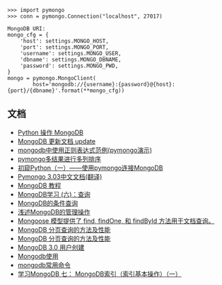
```
>>> import pymongo
>>> conn = pymongo.Connection("localhost", 27017)

MongoDB URI:
mongo_cfg = {
    'host': settings.MONGO_HOST,
    'port': settings.MONGO_PORT,
    'username': settings.MONGO_USER,
    'dbname': settings.MONGO_DBNAME,
    'password': settings.MONGO_PWD,
}
mongo = pymongo.MongoClient(
        host='mongodb://{username}:{password}@{host}:{port}/{dbname}'.format(**mongo_cfg))
```

## 文档
- [Python 操作 MongoDB](http://www.cnblogs.com/hhh5460/p/5838516.html)
- [MongoDB 更新文档 update](http://makaidong.com/softn/1/1003_10529495.html)
- [mongodb中使用正则表达式范例(pymongo演示)](http://www.sharejs.com/codes/python/9009)
- [pymongo多结果进行多列排序](http://www.sharejs.com/codes/python/6687)
- [初窥Python（一）——使用pymongo连接MongoDB](http://xitongjiagoushi.blog.51cto.com/9975742/1657096)
- [Pymongo 3.03中文文档(翻译)](https://juejin.im/entry/59a512b1f265da2499603c4b)
- [MongoDB 教程](http://www.runoob.com/mongodb/mongodb-tutorial.html)
- [MongoDB学习 (六)：查询](http://www.cnblogs.com/egger/archive/2013/06/14/3135847.html)
- [MongoDB的条件查询](http://www.cnblogs.com/navy235/archive/2012/05/03/2480758.html)
- [浅述MongoDB的管理操作](http://www.cnblogs.com/navy235/archive/2012/05/04/2482397.html)
- [Mongoose 模型提供了 find, findOne, 和 findById 方法用于文档查询。](http://www.cnblogs.com/navy235/archive/2012/05/03/2480770.html)
- [MongoDB 分页查询的方法及性能](http://www.cnblogs.com/wuxl360/p/5432284.html)
- [MongoDB 分页查询的方法及性能](http://blog.jobbole.com/80464/)
- [MongoDB 3.0 用户创建](http://www.cnblogs.com/zhoujinyi/p/4610050.html)
- [Mongodb使用](http://www.cnblogs.com/DjangoBlog/p/3966202.html)
- [mongodb常用命令](http://www.cnblogs.com/cxd4321/archive/2011/06/24/2089051.html)
- [学习MongoDB 七： MongoDB索引（索引基本操作）（一）](http://lib.csdn.net/article/64/46658?knId=1777)